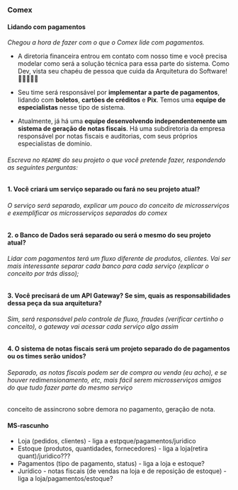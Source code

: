 ### Comex

#### Lidando com pagamentos

_Chegou a hora de fazer com o que o Comex lide com pagamentos._

* A diretoria financeira entrou em contato com nosso time e você precisa modelar como será a solução técnica para essa parte do sistema. Como Dev<T>, vista seu chapéu de pessoa que cuida da Arquitetura do Software! 👷️👷‍♂️️👷‍♀️️

* Seu time será responsável por **implementar a parte de pagamentos**, lidando com **boletos**, **cartões de créditos** e **Pix**. Temos uma **equipe de especialistas** nesse tipo de sistema.

* Atualmente, já há uma **equipe desenvolvendo independentemente um sistema de geração de notas fiscais**. Há uma subdiretoria da empresa responsável por notas fiscais e auditorias, com seus próprios especialistas de domínio.


###### <span style="color: light-gray">Escreva no `README` do seu projeto o que você pretende fazer, respondendo as seguintes perguntas:</span>

**1. Você criará um serviço separado ou fará no seu projeto atual?**
###### <span style="color: light-gray"> O serviço será separado, explicar um pouco do conceito de microsserviços e exemplificar os microsserviços separados do comex</span>

**2. o Banco de Dados será separado ou será o mesmo do seu projeto atual?**
###### <span style="color: light-gray">Lidar com pagamentos terá um fluxo diferente de produtos, clientes. Vai ser mais interessante separar cada banco para cada serviço (explicar o conceito por trás disso); <span>

  
**3.  Você precisará de um API Gateway? Se sim, quais as responsabilidades dessa peça da sua arquitetura?**
###### <span style="color: light-gray">Sim, será responsável pelo controle de fluxo, fraudes (verificar certinho o conceito), o gateway vai acessar cada serviço algo assim<span>

  
**4. O sistema de notas fiscais será um projeto separado do de pagamentos ou os times serão unidos?**
###### <span style="color: light-gray"> Separado, as notas fiscais podem ser de compra ou venda (eu acho), e se houver redimensionamento, etc, mais fácil serem microsserviços amigos do que tudo fazer parte do mesmo serviço
conceito de assincrono sobre demora no pagamento, geração de nota.<span>  

#### MS-rascunho
- Loja (pedidos, clientes) - liga a estpque/pagamentos/juridico
- Estoque (produtos, quantidades, fornecedores) - liga a loja(retira quant)/juridico???
- Pagamentos (tipo de pagamento, status) - liga a loja e estoque?
- Jurídico - notas fiscais (de vendas na loja e de reposição de estoque) - liga a loja/pagamentos/estoque?
